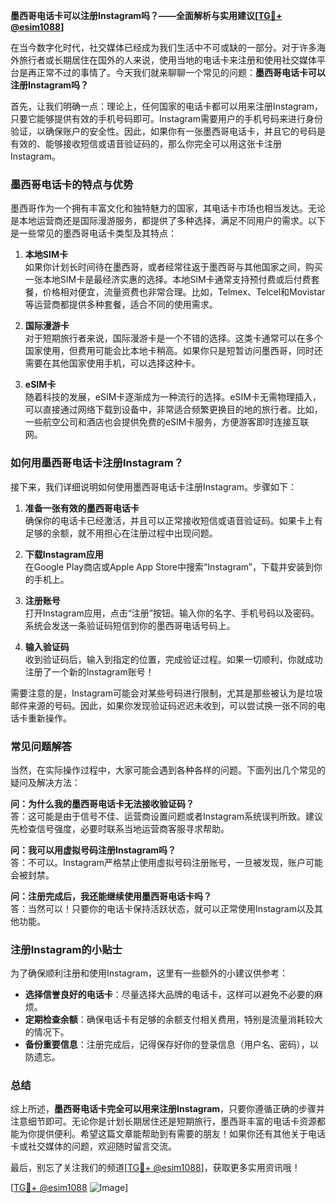 **墨西哥电话卡可以注册Instagram吗？——全面解析与实用建议[[TG💪+ @esim1088](https://t.me/s/esim1088)]**

在当今数字化时代，社交媒体已经成为我们生活中不可或缺的一部分。对于许多海外旅行者或长期居住在国外的人来说，使用当地的电话卡来注册和使用社交媒体平台是再正常不过的事情了。今天我们就来聊聊一个常见的问题：**墨西哥电话卡可以注册Instagram吗？** 

首先，让我们明确一点：理论上，任何国家的电话卡都可以用来注册Instagram，只要它能够提供有效的手机号码即可。Instagram需要用户的手机号码来进行身份验证，以确保账户的安全性。因此，如果你有一张墨西哥电话卡，并且它的号码是有效的、能够接收短信或语音验证码的，那么你完全可以用这张卡注册Instagram。

### 墨西哥电话卡的特点与优势

墨西哥作为一个拥有丰富文化和独特魅力的国家，其电话卡市场也相当发达。无论是本地运营商还是国际漫游服务，都提供了多种选择，满足不同用户的需求。以下是一些常见的墨西哥电话卡类型及其特点：

1. **本地SIM卡**  
   如果你计划长时间待在墨西哥，或者经常往返于墨西哥与其他国家之间，购买一张本地SIM卡是最经济实惠的选择。本地SIM卡通常支持预付费或后付费套餐，价格相对便宜，流量资费也非常合理。比如，Telmex、Telcel和Movistar等运营商都提供多种套餐，适合不同的使用需求。

2. **国际漫游卡**  
   对于短期旅行者来说，国际漫游卡是一个不错的选择。这类卡通常可以在多个国家使用，但费用可能会比本地卡稍高。如果你只是短暂访问墨西哥，同时还需要在其他国家使用手机，可以选择这种卡。

3. **eSIM卡**  
   随着科技的发展，eSIM卡逐渐成为一种流行的选择。eSIM卡无需物理插入，可以直接通过网络下载到设备中，非常适合频繁更换目的地的旅行者。比如，一些航空公司和酒店也会提供免费的eSIM卡服务，方便游客即时连接互联网。

### 如何用墨西哥电话卡注册Instagram？

接下来，我们详细说明如何使用墨西哥电话卡注册Instagram。步骤如下：

1. **准备一张有效的墨西哥电话卡**  
   确保你的电话卡已经激活，并且可以正常接收短信或语音验证码。如果卡上有足够的余额，就不用担心在注册过程中出现问题。

2. **下载Instagram应用**  
   在Google Play商店或Apple App Store中搜索“Instagram”，下载并安装到你的手机上。

3. **注册账号**  
   打开Instagram应用，点击“注册”按钮。输入你的名字、手机号码以及密码。系统会发送一条验证码短信到你的墨西哥电话号码上。

4. **输入验证码**  
   收到验证码后，输入到指定的位置，完成验证过程。如果一切顺利，你就成功注册了一个新的Instagram账号！

需要注意的是，Instagram可能会对某些号码进行限制，尤其是那些被认为是垃圾邮件来源的号码。因此，如果你发现验证码迟迟未收到，可以尝试换一张不同的电话卡重新操作。

### 常见问题解答

当然，在实际操作过程中，大家可能会遇到各种各样的问题。下面列出几个常见的疑问及解决方法：

**问：为什么我的墨西哥电话卡无法接收验证码？**  
答：这可能是由于信号不佳、运营商设置问题或者Instagram系统误判所致。建议先检查信号强度，必要时联系当地运营商客服寻求帮助。

**问：我可以用虚拟号码注册Instagram吗？**  
答：不可以。Instagram严格禁止使用虚拟号码注册账号，一旦被发现，账户可能会被封禁。

**问：注册完成后，我还能继续使用墨西哥电话卡吗？**  
答：当然可以！只要你的电话卡保持活跃状态，就可以正常使用Instagram以及其他功能。

### 注册Instagram的小贴士

为了确保顺利注册和使用Instagram，这里有一些额外的小建议供参考：

- **选择信誉良好的电话卡**：尽量选择大品牌的电话卡，这样可以避免不必要的麻烦。
- **定期检查余额**：确保电话卡有足够的余额支付相关费用，特别是流量消耗较大的情况下。
- **备份重要信息**：注册完成后，记得保存好你的登录信息（用户名、密码），以防遗忘。

### 总结

综上所述，**墨西哥电话卡完全可以用来注册Instagram**，只要你遵循正确的步骤并注意细节即可。无论你是计划长期居住还是短期旅行，墨西哥丰富的电话卡资源都能为你提供便利。希望这篇文章能帮助到有需要的朋友！如果你还有其他关于电话卡或社交媒体的问题，欢迎随时留言交流。

最后，别忘了关注我们的频道[[TG💪+ @esim1088](https://t.me/s/esim1088)]，获取更多实用资讯哦！  

[[TG💪+ @esim1088](https://t.me/s/esim1088) ![Image](https://i.postimg.cc/4NQfJmqS/Snipaste-2025-05-13-00-14-12.png)]